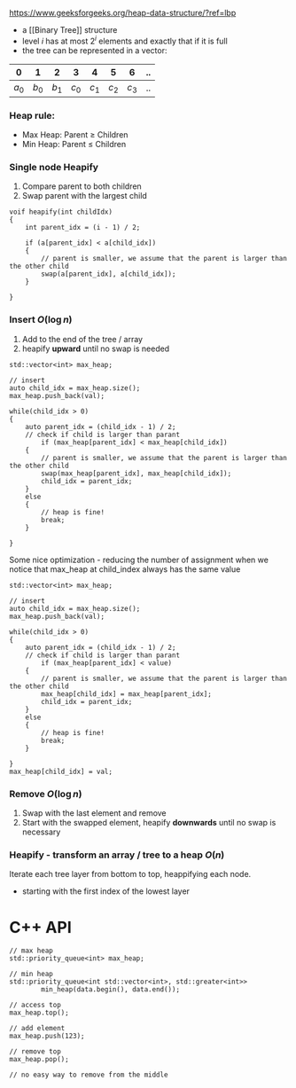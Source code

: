 https://www.geeksforgeeks.org/heap-data-structure/?ref=lbp


- a [[Binary Tree]] structure
- level $i$ has at most $2^i$ elements and exactly that if it is full
- the tree can be represented in a vector:

| 0     | 1     | 2     | 3     | 4     | 5     | 6     | ..  |
| ----- | ----- | ----- | ----- | ----- | ----- | ----- | --- |
| $a_0$ | $b_0$ | $b_1$ | $c_0$ | $c_1$ | $c_2$ | $c_3$ | ..  |

### Heap rule:
- Max Heap: Parent $\geq$ Children
- Min Heap: Parent $\leq$ Children
### Single node Heapify
1. Compare parent to both children
2. Swap parent with the largest child
```
voif heapify(int childIdx)
{
	int parent_idx = (i - 1) / 2;

	if (a[parent_idx] < a[child_idx])
	{
		// parent is smaller, we assume that the parent is larger than the other child
		swap(a[parent_idx], a[child_idx]);
	}
	
}
```
### Insert $O(\log{n})$ 
1. Add to the end of the tree / array
2. heapify **upward** until no swap is needed

```
std::vector<int> max_heap;

// insert
auto child_idx = max_heap.size();
max_heap.push_back(val);

while(child_idx > 0)
{
	auto parent_idx = (child_idx - 1) / 2;
	// check if child is larger than parant
		if (max_heap[parent_idx] < max_heap[child_idx])
	{
		// parent is smaller, we assume that the parent is larger than the other child
		swap(max_heap[parent_idx], max_heap[child_idx]);
		child_idx = parent_idx;
	}
	else
	{
		// heap is fine!
		break; 
	}

}

```

Some nice optimization - reducing the number of assignment when we notice that max_heap at child_index always has the same value

```
std::vector<int> max_heap;

// insert
auto child_idx = max_heap.size();
max_heap.push_back(val);

while(child_idx > 0)
{
	auto parent_idx = (child_idx - 1) / 2;
	// check if child is larger than parant
		if (max_heap[parent_idx] < value)
	{
		// parent is smaller, we assume that the parent is larger than the other child
		max_heap[child_idx] = max_heap[parent_idx];
		child_idx = parent_idx;
	}
	else
	{
		// heap is fine!
		break; 
	}

}
max_heap[child_idx] = val;
```
### Remove $O(\log{n})$ 
1. Swap with the last element and remove
2. Start with the swapped element, heapify **downwards** until no swap is necessary
### Heapify - transform an array / tree to a heap $O(n)$
Iterate each tree layer from bottom to top, heappifying each node.
- starting with the first index of the lowest layer
# C++ API

```
// max heap
std::priority_queue<int> max_heap;

// min heap
std::priority_queue<int std::vector<int>, std::greater<int>>
        min_heap(data.begin(), data.end());

// access top
max_heap.top();

// add element
max_heap.push(123);

// remove top
max_heap.pop();

// no easy way to remove from the middle
```
